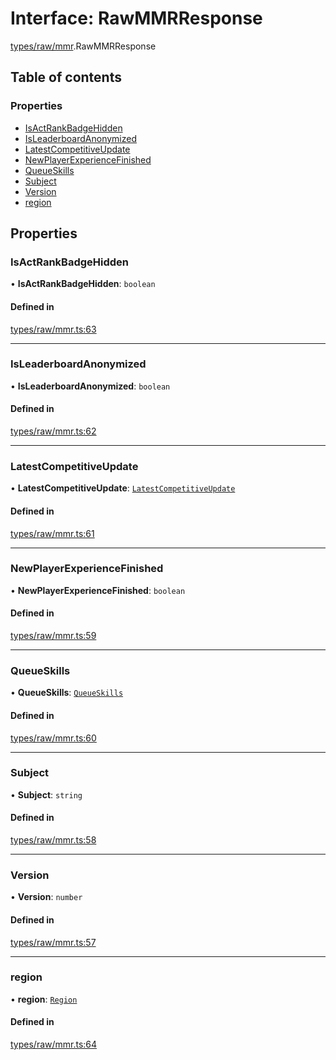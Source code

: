 # Interface: RawMMRResponse

[types/raw/mmr](../modules/types_raw_mmr.md).RawMMRResponse

## Table of contents

### Properties

- [IsActRankBadgeHidden](types_raw_mmr.RawMMRResponse.md#isactrankbadgehidden)
- [IsLeaderboardAnonymized](types_raw_mmr.RawMMRResponse.md#isleaderboardanonymized)
- [LatestCompetitiveUpdate](types_raw_mmr.RawMMRResponse.md#latestcompetitiveupdate)
- [NewPlayerExperienceFinished](types_raw_mmr.RawMMRResponse.md#newplayerexperiencefinished)
- [QueueSkills](types_raw_mmr.RawMMRResponse.md#queueskills)
- [Subject](types_raw_mmr.RawMMRResponse.md#subject)
- [Version](types_raw_mmr.RawMMRResponse.md#version)
- [region](types_raw_mmr.RawMMRResponse.md#region)

## Properties

### IsActRankBadgeHidden

• **IsActRankBadgeHidden**: `boolean`

#### Defined in

[types/raw/mmr.ts:63](https://github.com/jameslinimk/unofficial-valorant-api/blob/1def087/package/src/types/raw/mmr.ts#L63)

___

### IsLeaderboardAnonymized

• **IsLeaderboardAnonymized**: `boolean`

#### Defined in

[types/raw/mmr.ts:62](https://github.com/jameslinimk/unofficial-valorant-api/blob/1def087/package/src/types/raw/mmr.ts#L62)

___

### LatestCompetitiveUpdate

• **LatestCompetitiveUpdate**: [`LatestCompetitiveUpdate`](types_raw_mmr.LatestCompetitiveUpdate.md)

#### Defined in

[types/raw/mmr.ts:61](https://github.com/jameslinimk/unofficial-valorant-api/blob/1def087/package/src/types/raw/mmr.ts#L61)

___

### NewPlayerExperienceFinished

• **NewPlayerExperienceFinished**: `boolean`

#### Defined in

[types/raw/mmr.ts:59](https://github.com/jameslinimk/unofficial-valorant-api/blob/1def087/package/src/types/raw/mmr.ts#L59)

___

### QueueSkills

• **QueueSkills**: [`QueueSkills`](types_raw_mmr.QueueSkills.md)

#### Defined in

[types/raw/mmr.ts:60](https://github.com/jameslinimk/unofficial-valorant-api/blob/1def087/package/src/types/raw/mmr.ts#L60)

___

### Subject

• **Subject**: `string`

#### Defined in

[types/raw/mmr.ts:58](https://github.com/jameslinimk/unofficial-valorant-api/blob/1def087/package/src/types/raw/mmr.ts#L58)

___

### Version

• **Version**: `number`

#### Defined in

[types/raw/mmr.ts:57](https://github.com/jameslinimk/unofficial-valorant-api/blob/1def087/package/src/types/raw/mmr.ts#L57)

___

### region

• **region**: [`Region`](../modules/types_general.md#region)

#### Defined in

[types/raw/mmr.ts:64](https://github.com/jameslinimk/unofficial-valorant-api/blob/1def087/package/src/types/raw/mmr.ts#L64)
